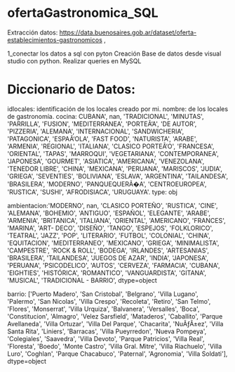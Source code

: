 # ofertaGastronomica_SQL
Extracción datos: https://data.buenosaires.gob.ar/dataset/oferta-establecimientos-gastronomicos ,


1_conectar los datos a sql con pyton 
Creación Base de datos desde visual studio con python.
Realizar queries en MySQL
   


# Diccionario de Datos:
idlocales: identificación de los locales creado por mi.
nombre: de los locales de gastronomía.
cocina: CUBANA', nan, 'TRADICIONAL', 'MINUTAS', 'PARRILLA', 'FUSION',
       'MEDITERRANEA', 'PORTEÃ‘A', 'DE AUTOR', 'PIZZERIA', 'ALEMANA',
       'INTERNACIONAL', 'SANDWICHERIA', 'PATAGONICA', 'ESPAÃ‘OLA',
       'FAST FOOD', 'NATURISTA', 'ARABE', 'ARMENIA', 'REGIONAL',
       'ITALIANA', 'CLASICO PORTEÃ‘O', 'FRANCESA', 'ORIENTAL', 'TAPAS',
       'MARROQUI', 'VEGETARIANA', 'CONTEMPORANEA', 'JAPONESA', 'GOURMET',
       'ASIATICA', 'AMERICANA', 'VENEZOLANA', 'TENEDOR LIBRE', 'CHINA',
       'MEXICANA', 'PERUANA', 'MARISCOS', 'JUDIA', 'GRIEGA', 'SEVENTIES',
       'BOLIVIANA', 'ESLAVA', 'ARGENTINA', 'TAILANDESA', 'BRASILERA',
       'MODERNO', 'PANQUEQUERÃ�A', 'CENTROEUROPEA', 'RUSTICA', 'SUSHI',
       'AFRODISIACA', 'URUGUAYA'. type: obj

ambientacion:'MODERNO', nan, 'CLASICO PORTEÑO', 'RUSTICA', 'CINE', 'ALEMANA',
       'BOHEMIO', 'ANTIGUO', 'ESPAÑOL', 'ELEGANTE', 'ARABE', 'ARMENIA',
       'BRITANICA', 'ITALIANA', 'ORIENTAL', 'AMERICANO', 'FRANCES',
       'MARINA', 'ART- DECO', 'DISEÑO', 'TANGO', 'ESPEJOS', 'FOLKLORICO',
       'TEATRAL', 'JAZZ', 'POP', 'LITERARIO', 'FUTBOL', 'COLONIAL',
       'CHINA', 'EQUITACION', 'MEDITERRANEO', 'MEXICANO', 'GRIEGA',
       'MINIMALISTA', 'CAMPESTRE', 'ROCK & ROLL', 'BODEGA', 'IRLANDES',
       'ARTESANIAS', 'BRASILERA', 'TAILANDESA', 'JUEGOS DE AZAR', 'INDIA',
       'JAPONESA', 'PERUANA', 'PSICODELICO', 'AUTOS', 'CERVEZA',
       'FARMACIA', 'CUBANA', 'EIGHTIES', 'HISTÓRICA', 'ROMANTICO',
       'VANGUARDISTA', 'GITANA', 'MUSICAL', 'TRADICIONAL - BARRIO',
      dtype=object       

barrio: ['Puerto Madero', 'San Cristobal', 'Belgrano', 'Villa Lugano',
       'Palermo', 'San Nicolas', 'Villa Crespo', 'Recoleta', 'Retiro',
       'San Telmo', 'Flores', 'Monserrat', 'Villa Urquiza', 'Balvanera',
       'Versalles', 'Boca', 'Constitucion', 'Almagro', 'Velez Sarsfield',
       'Mataderos', 'Caballito', 'Parque Avellaneda', 'Villa Ortuzar',
       'Villa Del Parque', 'Chacarita', 'NuÃƒÂ±ez', 'Villa Santa Rita',
       'Liniers', 'Barracas', 'Villa Pueyrredon', 'Nueva Pompeya',
       'Colegiales', 'Saavedra', 'Villa Devoto', 'Parque Patricios',
       'Villa Real', 'Floresta', 'Boedo', 'Monte Castro',
       'Villa Gral. Mitre', 'Villa Riachuelo', 'Villa Luro', 'Coghlan',
       'Parque Chacabuco', 'Paternal', 'Agronomia', 'Villa Soldati'],
      dtype=object      
